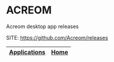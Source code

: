# ACREOM
 
 Acreom desktop app releases
 
 SITE: https://github.com/Acreom/releases

 | [Applications](https://portable-linux-apps.github.io/apps.html) | [Home](https://portable-linux-apps.github.io)
 | --- | --- |
